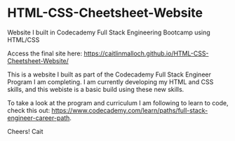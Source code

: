 # HTML-CSS-Cheetsheet-Website
Website I built in Codecademy Full Stack Engineering Bootcamp using HTML/CSS

Access the final site here: https://caitlinmalloch.github.io/HTML-CSS-Cheetsheet-Website/

This is a website I built as part of the Codecademy Full Stack Engineer Program I am completing. 
I am currently developing my HTML and CSS skills, and this webiste is a basic build using these new skills. 

To take a look at the program and curriculum I am following to learn to code, check this out: https://www.codecademy.com/learn/paths/full-stack-engineer-career-path.

Cheers!
Cait
